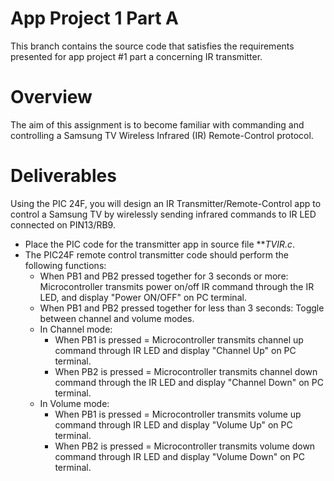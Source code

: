 # App Project 1 Part A
This branch contains the source code that satisfies the requirements presented
for app project #1 part a concerning IR transmitter.

# Overview
The aim of this assignment is to become familiar with commanding and controlling a
Samsung TV Wireless Infrared (IR) Remote-Control protocol.

# Deliverables
Using the PIC 24F, you will design an IR Transmitter/Remote-Control app to control a
Samsung TV by wirelessly sending infrared commands to IR LED connected on PIN13/RB9.

* Place the PIC code for the transmitter app in source file ***TVIR.c*.
* The PIC24F remote control transmitter code should perform the following functions:
    * When PB1 and PB2 pressed together for 3 seconds or more: Microcontroller transmits power on/off IR command through the IR LED, and display "Power ON/OFF" on PC terminal.
    * When PB1 and PB2 pressed together for less than 3 seconds: Toggle between channel and volume modes.
    * In Channel mode:
        * When PB1 is pressed = Microcontroller transmits channel up command through 
        IR LED and display "Channel Up" on PC terminal.
        * When PB2 is pressed = Microcontroller transmits channel down command through
        the IR LED and display "Channel Down" on PC terminal.
    * In Volume mode:
        * When PB1 is pressed = Microcontroller transmits volume up command through 
        IR LED and display "Volume Up" on PC terminal.
        * When PB2 is pressed = Microcontroller transmits volume down command through
        IR LED and display "Volume Down" on PC terminal. 